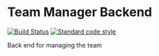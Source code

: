 # Team Manager Backend

[![Build Status][build-badge]][build] [![Standard code style][standard-badge]][standard]

[build]: https://travis-ci.org/teamwaterloop/team-manager-back
[build-badge]: https://travis-ci.org/teamwaterloop/team-manager-back.svg?branch=master

[standard]: https://standardjs.com
[standard-badge]: https://img.shields.io/badge/code_style-standard-brightgreen.svg

Back end for managing the team
